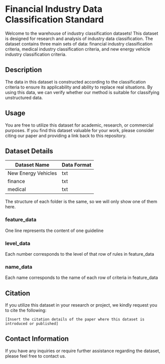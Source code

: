 # Financial Industry Data Classification Standard

Welcome to the warehouse of industry classification datasets! This dataset is designed for research and analysis of industry data classification. The dataset contains three main sets of data: financial industry classification criteria, medical industry classification criteria, and new energy vehicle industry classification criteria.

## Description

The data in this dataset is constructed according to the classification criteria to ensure its applicability and ability to replace real situations. By using this data, we can verify whether our method is suitable for classifying unstructured data.

## Usage

You are free to utilize this dataset for academic, research, or commercial purposes. If you find this dataset valuable for your work, please consider citing our paper and providing a link back to this repository.

## Dataset Details
| Dataset Name   | Data Format | 
|----------------|-------------|
| New Energy Vehicles   | txt         | 
| finance     | txt         | 
| medical      | txt         | 

The structure of each folder is the same, so we will only show one of them here.
### feature_data
One line represents the content of one guideline 

### level_data
Each number corresponds to the level of that row of rules in feature_data

### name_data
Each name corresponds to the name of each row of criteria in feature_data

## Citation

If you utilize this dataset in your research or project, we kindly request you to cite the following:
```
[Insert the citation details of the paper where this dataset is introduced or published]
```

## Contact Information

If you have any inquiries or require further assistance regarding the dataset, please feel free to contact us.
